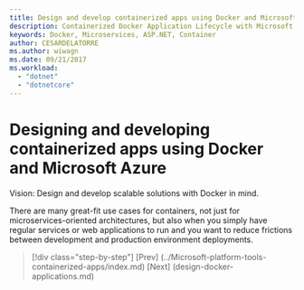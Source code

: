 ```yaml
---
title: Design and develop containerized apps using Docker and Microsoft Azure
description: Containerized Docker Application Lifecycle with Microsoft Platform and Tools
keywords: Docker, Microservices, ASP.NET, Container
author: CESARDELATORRE
ms.author: wiwagn
ms.date: 09/21/2017
ms.workload: 
  - "dotnet"
  - "dotnetcore"
---
```


# Designing and developing containerized apps using Docker and Microsoft Azure

Vision: Design and develop scalable solutions with Docker in mind.

There are many great-fit use cases for containers, not just for microservices-oriented architectures, but also when you simply have regular services or web applications to run and you want to reduce frictions between development and production environment deployments.


>[!div class="step-by-step"]
[Prev] (../Microsoft-platform-tools-containerized-apps/index.md)
[Next] (design-docker-applications.md)
